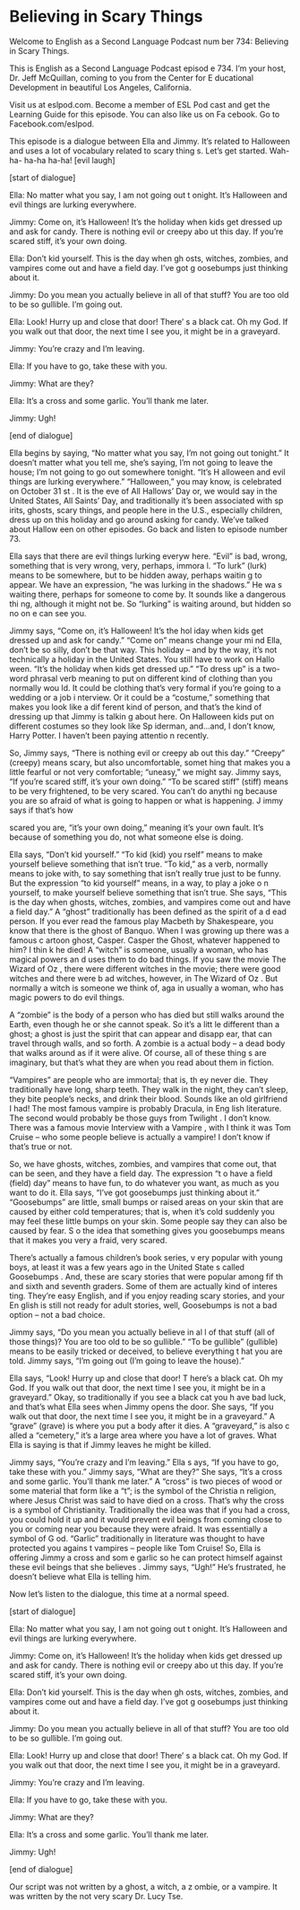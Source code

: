 # Believing in Scary Things

Welcome to English as a Second Language Podcast num ber 734: Believing in Scary Things.

This is English as a Second Language Podcast episod e 734.  I’m your host, Dr. Jeff McQuillan, coming to you from the Center for E ducational Development in beautiful Los Angeles, California.

Visit us at eslpod.com.  Become a member of ESL Pod cast and get the Learning Guide for this episode.  You can also like us on Fa cebook.  Go to Facebook.com/eslpod.

This episode is a dialogue between Ella and Jimmy.  It’s related to Halloween and uses a lot of vocabulary related to scary thing s.  Let’s get started.  Wah-ha- ha-ha ha-ha!  [evil laugh]

[start of dialogue]

Ella:  No matter what you say, I am not going out t onight.  It’s Halloween and evil things are lurking everywhere.

Jimmy:  Come on, it’s Halloween!  It’s the holiday when kids get dressed up and ask for candy.  There is nothing evil or creepy abo ut this day.  If you’re scared stiff, it’s your own doing.

Ella:  Don’t kid yourself.  This is the day when gh osts, witches, zombies, and vampires come out and have a field day.  I’ve got g oosebumps just thinking about it.

Jimmy:  Do you mean you actually believe in all of that stuff?  You are too old to be so gullible.  I’m going out.

Ella:  Look!  Hurry up and close that door!  There’ s a black cat.  Oh my God.  If you walk out that door, the next time I see you, it  might be in a graveyard.

Jimmy:  You’re crazy and I’m leaving.

Ella:  If you have to go, take these with you.

Jimmy:  What are they?

Ella:  It’s a cross and some garlic.  You’ll thank me later.

Jimmy:  Ugh!

[end of dialogue]

Ella begins by saying, “No matter what you say, I’m  not going out tonight.”  It doesn’t matter what you tell me, she’s saying, I’m not going to leave the house; I’m not going to go out somewhere tonight.  “It’s H alloween and evil things are lurking everywhere.”  “Halloween,” you may know, is  celebrated on October 31 st . It is the eve of All Hallows’ Day or, we would say in the United States, All Saints’ Day, and traditionally it’s been associated with sp irits, ghosts, scary things, and people here in the U.S., especially children, dress  up on this holiday and go around asking for candy.  We’ve talked about Hallow een on other episodes.  Go back and listen to episode number 73.

Ella says that there are evil things lurking everyw here.  “Evil” is bad, wrong, something that is very wrong, very, perhaps, immora l.  “To lurk” (lurk) means to be somewhere, but to be hidden away, perhaps waitin g to appear.  We have an expression, “he was lurking in the shadows.”  He wa s waiting there, perhaps for someone to come by.  It sounds like a dangerous thi ng, although it might not be. So “lurking” is waiting around, but hidden so no on e can see you.

Jimmy says, “Come on, it’s Halloween!  It’s the hol iday when kids get dressed up and ask for candy.”  “Come on” means change your mi nd Ella, don’t be so silly, don’t be that way.  This holiday – and by the way, it’s not technically a holiday in the United States.  You still have to work on Hallo ween.  “It’s the holiday when kids get dressed up.”  “To dress up” is a two-word phrasal verb meaning to put on different kind of clothing than you normally wou ld.  It could be clothing that’s very formal if you’re going to a wedding or a job i nterview.  Or it could be a “costume,” something that makes you look like a dif ferent kind of person, and that’s the kind of dressing up that Jimmy is talkin g about here.  On Halloween kids put on different costumes so they look like Sp iderman, and…and, I don’t know, Harry Potter.  I haven’t been paying attentio n recently.

So, Jimmy says, “There is nothing evil or creepy ab out this day.”  “Creepy” (creepy) means scary, but also uncomfortable, somet hing that makes you a little fearful or not very comfortable; “uneasy,” we might  say.  Jimmy says, “If you’re scared stiff, it’s your own doing.”  “To be scared stiff” (stiff) means to be very frightened, to be very scared.  You can’t do anythi ng because you are so afraid of what is going to happen or what is happening.  J immy says if that’s how

scared you are, “it’s your own doing,” meaning it’s  your own fault.  It’s because of something you do, not what someone else is doing.

Ella says, “Don’t kid yourself.”  “To kid (kid) you rself” means to make yourself believe something that isn’t true.  “To kid,” as a verb, normally means to joke with, to say something that isn’t really true just to be funny.  But the expression “to kid yourself” means, in a way, to play a joke o n yourself, to make yourself believe something that isn’t true.  She says, “This  is the day when ghosts, witches, zombies, and vampires come out and have a field day.”  A “ghost” traditionally has been defined as the spirit of a d ead person.  If you ever read the famous play Macbeth  by Shakespeare, you know that there is the ghost of Banquo.  When I was growing up there was a famous c artoon ghost, Casper. Casper the Ghost, whatever happened to him?  I thin k he died!  A “witch” is someone, usually a woman, who has magical powers an d uses them to do bad things.  If you saw the movie The Wizard of Oz , there were different witches in the movie; there were good witches and there were b ad witches, however, in The Wizard of Oz .  But normally a witch is someone we think of, aga in usually a woman, who has magic powers to do evil things.

A “zombie” is the body of a person who has died but  still walks around the Earth, even though he or she cannot speak.  So it’s a litt le different than a ghost; a ghost is just the spirit that can appear and disapp ear, that can travel through walls, and so forth.  A zombie is a actual body – a  dead body that walks around as if it were alive.  Of course, all of these thing s are imaginary, but that’s what they are when you read about them in fiction.

“Vampires” are people who are immortal; that is, th ey never die.  They traditionally have long, sharp teeth.  They walk in  the night, they can’t sleep, they bite people’s necks, and drink their blood.  Sounds  like an old girlfriend I had! The most famous vampire is probably Dracula, in Eng lish literature.  The second would probably be those guys from Twilight .  I don’t know.  There was a famous movie Interview with a Vampire , with I think it was Tom Cruise – who some people believe is actually a vampire!  I don’t know  if that’s true or not.

So, we have ghosts, witches, zombies, and vampires that come out, that can be seen, and they have a field day.  The expression “t o have a field (field) day” means to have fun, to do whatever you want, as much  as you want to do it.  Ella says, “I’ve got goosebumps just thinking about it.”   “Goosebumps” are little, small bumps or raised areas on your skin that are caused by either cold temperatures; that is, when it’s cold suddenly you may feel these  little bumps on your skin. Some people say they can also be caused by fear.  S o the idea that something gives you goosebumps means that it makes you very a fraid, very scared.

 There’s actually a famous children’s book series, v ery popular with young boys, at least it was a few years ago in the United State s called Goosebumps .  And, these are scary stories that were popular among fif th and sixth and seventh graders.  Some of them are actually kind of interes ting.  They’re easy English, and if you enjoy reading scary stories, and your En glish is still not ready for adult stories, well, Goosebumps  is not a bad option – not a bad choice.

Jimmy says, “Do you mean you actually believe in al l of that stuff (all of those things)?  You are too old to be so gullible.”  “To be gullible” (gullible) means to be easily tricked or deceived, to believe everything t hat you are told.  Jimmy says, “I’m going out (I’m going to leave the house).”

Ella says, “Look!  Hurry up and close that door!  T here’s a black cat.  Oh my God. If you walk out that door, the next time I see you,  it might be in a graveyard.” Okay, so traditionally if you see a black cat you h ave bad luck, and that’s what Ella sees when Jimmy opens the door.  She says, “If  you walk out that door, the next time I see you, it might be in a graveyard.”  A “grave” (grave) is where you put a body after it dies.  A “graveyard,” is also c alled a “cemetery,” it’s a large area where you have a lot of graves.  What Ella is saying is that if Jimmy leaves he might be killed.

Jimmy says, “You’re crazy and I’m leaving.”  Ella s ays, “If you have to go, take these with you.”  Jimmy says, “What are they?”  She  says, “It’s a cross and some garlic.  You’ll thank me later.”  A “cross” is two pieces of wood or some material that form like a “t”; is the symbol of the Christia n religion, where Jesus Christ was said to have died on a cross.  That’s why the cross  is a symbol of Christianity. Traditionally the idea was that if you had a cross,  you could hold it up and it would prevent evil beings from coming close to you or coming near you because they were afraid.  It was essentially a symbol of G od.  “Garlic” traditionally in literature was thought to have protected you agains t vampires – people like Tom Cruise!  So, Ella is offering Jimmy a cross and som e garlic so he can protect himself against these evil beings that she believes .  Jimmy says, “Ugh!”  He’s frustrated, he doesn’t believe what Ella is telling  him.

Now let’s listen to the dialogue, this time at a normal speed.

[start of dialogue]

Ella:  No matter what you say, I am not going out t onight.  It’s Halloween and evil things are lurking everywhere.

Jimmy:  Come on, it’s Halloween!  It’s the holiday when kids get dressed up and ask for candy.  There is nothing evil or creepy abo ut this day.  If you’re scared stiff, it’s your own doing.

Ella:  Don’t kid yourself.  This is the day when gh osts, witches, zombies, and vampires come out and have a field day.  I’ve got g oosebumps just thinking about it.

Jimmy:  Do you mean you actually believe in all of that stuff?  You are too old to be so gullible.  I’m going out.

Ella:  Look!  Hurry up and close that door!  There’ s a black cat.  Oh my God.  If you walk out that door, the next time I see you, it  might be in a graveyard.

Jimmy:  You’re crazy and I’m leaving.

Ella:  If you have to go, take these with you.

Jimmy:  What are they?

Ella:  It’s a cross and some garlic.  You’ll thank me later.

Jimmy:  Ugh!

[end of dialogue]

Our script was not written by a ghost, a witch, a z ombie, or a vampire.  It was written by the not very scary Dr. Lucy Tse.





